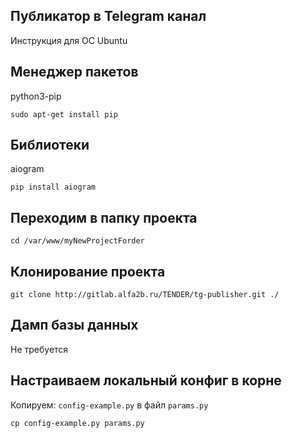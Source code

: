 Публикатор в Telegram канал
-
Инструкция для ОС Ubuntu

Менеджер пакетов
-
python3-pip

~~~
sudo apt-get install pip
~~~

Библиотеки
-

aiogram

~~~
pip install aiogram
~~~

Переходим в папку проекта
-

~~~
cd /var/www/myNewProjectForder
~~~

Клонирование проекта
-

~~~
git clone http://gitlab.alfa2b.ru/TENDER/tg-publisher.git ./
~~~

Дамп базы данных
-

Не требуется

Настраиваем локальный конфиг в корне
-
Копируем: ```config-example.py``` в файл ```params.py```
~~~
cp config-example.py params.py
~~~

